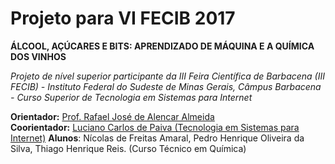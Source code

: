 # Projeto para VI FECIB 2017

__ÁLCOOL, AÇÚCARES E BITS: APRENDIZADO DE MÁQUINA E A QUÍMICA DOS VINHOS__

_Projeto de nível superior participante da III Feira Científica de Barbacena (III FECIB) - Instituto Federal do Sudeste de Minas Gerais, Câmpus Barbacena - Curso Superior de Tecnologia em Sistemas para Internet_

__Orientador:__ <a href="http://lattes.cnpq.br/3995585094514614" target="_blank">Prof. Rafael José de Alencar Almeida</a><br />
__Coorientador:__ <a href="http://lattes.cnpq.br/4539575610533576" target="_blank">Luciano Carlos de Paiva (Tecnologia em Sistemas para Internet)</a>
__Alunos__: Nícolas de Freitas Amaral, Pedro Henrique Oliveira da Silva, Thiago Henrique Reis. (Curso Técnico em Química)<br />
